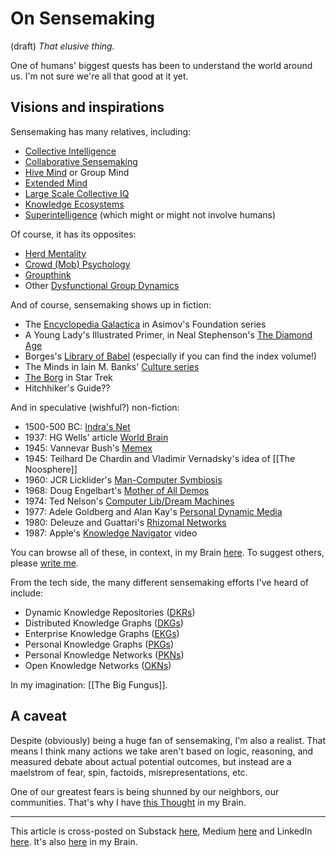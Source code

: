 # On Sensemaking
 (draft) 
*That elusive thing.* 

One of humans' biggest quests has been to understand the world around us. I'm not sure we're all that good at it yet. 
## Visions and inspirations 
Sensemaking has many relatives, including: 

- [Collective Intelligence](https://bra.in/9q5WVv) 
- [Collaborative Sensemaking](https://bra.in/5pKkrp) 
- [Hive Mind](https://bra.in/3jY98A) or Group Mind 
- [Extended Mind](https://bra.in/8vADRa) 
- [Large Scale Collective IQ](https://bra.in/5px926) 
- [Knowledge Ecosystems](https://bra.in/8jYWD2) 
- [Superintelligence](https://bra.in/7j8bKk) (which might or might not involve humans) 

Of course, it has its opposites: 

- [Herd Mentality](https://en.wikipedia.org/wiki/Herd_mentality) 
- [Crowd (Mob) Psychology](https://bra.in/8jrE65) 
- [Groupthink](https://bra.in/8jkM4w) 
- Other [Dysfunctional Group Dynamics](https://bra.in/7qZzYB) 

And of course, sensemaking shows up in fiction: 

- The [Encyclopedia Galactica](https://en.wikipedia.org/wiki/Encyclopedia_Galactica) in Asimov's Foundation series 
- A Young Lady's Illustrated Primer, in Neal Stephenson's [The Diamond Age](https://en.wikipedia.org/wiki/The_Diamond_Age) 
- Borges's [Library of Babel](http://en.wikipedia.org/wiki/The_Library_of_Babel) (especially if you can find the index volume!) 
- The Minds in Iain M. Banks' [Culture series](https://en.wikipedia.org/wiki/Culture_series) 
- [The Borg](http://en.wikipedia.org/wiki/Borg_(Star_Trek)) in Star Trek 
- Hitchhiker's Guide?? 

And in speculative (wishful?) non-fiction: 

- 1500-500 BC: [Indra's Net](http://en.wikipedia.org/wiki/Indra's_net) 
- 1937: HG Wells' article [World Brain](https://en.wikipedia.org/wiki/World_Brain) 
- 1945: Vannevar Bush's [Memex](https://en.wikipedia.org/wiki/Memex) 
- 1945: Teilhard De Chardin and Vladimir Vernadsky's idea of [[The Noosphere]] 
- 1960: JCR Licklider's [Man-Computer Symbiosis](https://groups.csail.mit.edu/medg/people/psz/Licklider.html) 
- 1968: Doug Engelbart's [Mother of All Demos](https://en.wikipedia.org/wiki/The_Mother_of_All_Demos) 
- 1974: Ted Nelson's [Computer Lib/Dream Machines](https://en.wikipedia.org/wiki/Computer_Lib/Dream_Machines) 
- 1977: Adele Goldberg and Alan Kay's [Personal Dynamic Media](https://augmentingcognition.com/assets/Kay1977.pdf) 
- 1980: Deleuze and Guattari's [Rhizomal Networks](http://en.wikipedia.org/wiki/Rhizome_(philosophy)) 
- 1987: Apple's [Knowledge Navigator](https://www.youtube.com/watch?v=umJsITGzXd0) video 

You can browse all of these, in context, in my Brain [here](https://bra.in/2pxbo6). To suggest others, please [write me](mailto:sociate@gmail.com). 

From the tech side, the many different sensemaking efforts I've heard of include: 

- Dynamic Knowledge Repositories ([DKRs](https://bra.in/6jg32r)) 
- Distributed Knowledge Graphs ([DKGs](https://bra.in/6vP3G9)) 
- Enterprise Knowledge Graphs ([EKGs](https://bra.in/7pK43B)) 
- Personal Knowledge Graphs ([PKGs](https://bra.in/4pR8Wy)) 
- Personal Knowledge Networks ([PKNs](https://bra.in/2vmaeJ)) 
- Open Knowledge Networks ([OKNs](https://bra.in/7qw9GD)) 

In my imagination: [[The Big Fungus]]. 

## A caveat 

Despite (obviously) being a huge fan of sensemaking, I'm also a realist. That means I think many actions we take aren't based on logic, reasoning, and measured debate about actual potential outcomes, but instead are a maelstrom of fear, spin, factoids, misrepresentations, etc. 

One of our greatest fears is being shunned by our neighbors, our communities. That's why I have [this Thought](https://bra.in/2vPB9q) in my Brain. 

--- 
This article is cross-posted on Substack [here](), Medium [here]() and LinkedIn [here](). It's also [here]() in my Brain.  